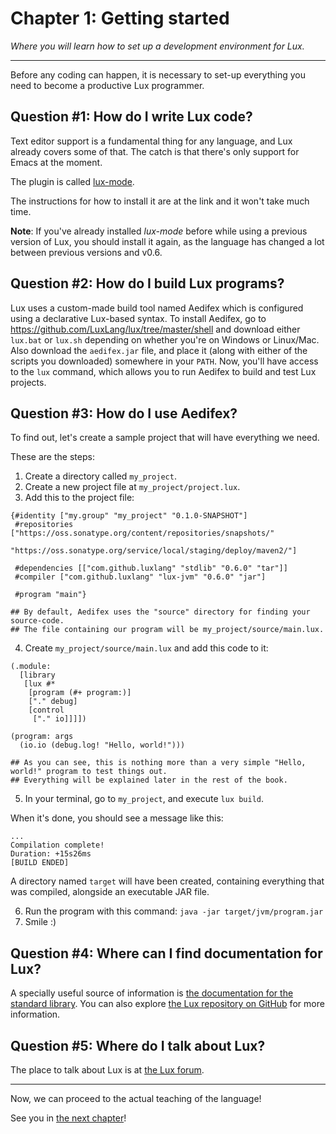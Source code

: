 # Chapter 1: Getting started

_Where you will learn how to set up a development environment for Lux._

---

Before any coding can happen, it is necessary to set-up everything you need to become a productive Lux programmer.

## Question #1: How do I write Lux code?

Text editor support is a fundamental thing for any language, and Lux already covers some of that.
The catch is that there's only support for Emacs at the moment.

The plugin is called [lux-mode](https://github.com/LuxLang/lux/tree/master/lux-mode).

The instructions for how to install it are at the link and it won't take much time.

**Note**: If you've already installed _lux-mode_ before while using a previous version of Lux, you should install it again, as the language has changed a lot between previous versions and v0.6.

## Question #2: How do I build Lux programs?

Lux uses a custom-made build tool named Aedifex which is configured using a declarative Lux-based syntax.
To install Aedifex, go to https://github.com/LuxLang/lux/tree/master/shell and download either `lux.bat` or `lux.sh` depending on whether you're on Windows or Linux/Mac.
Also download the `aedifex.jar` file, and place it (along with either of the scripts you downloaded) somewhere in your `PATH`.
Now, you'll have access to the `lux` command, which allows you to run Aedifex to build and test Lux projects.

## Question #3: How do I use Aedifex?

To find out, let's create a sample project that will have everything we need.

These are the steps:

1. Create a directory called `my_project`.
2. Create a new project file at `my_project/project.lux`.
3. Add this to the project file:

```
{#identity ["my.group" "my_project" "0.1.0-SNAPSHOT"]
 #repositories ["https://oss.sonatype.org/content/repositories/snapshots/"
                "https://oss.sonatype.org/service/local/staging/deploy/maven2/"]
 
 #dependencies [["com.github.luxlang" "stdlib" "0.6.0" "tar"]]
 #compiler ["com.github.luxlang" "lux-jvm" "0.6.0" "jar"]

 #program "main"}

## By default, Aedifex uses the "source" directory for finding your source-code.
## The file containing our program will be my_project/source/main.lux.

```

4. Create `my_project/source/main.lux` and add this code to it:

```
(.module:
  [library
   [lux #*
    [program (#+ program:)]
    ["." debug]
    [control
     ["." io]]]])

(program: args
  (io.io (debug.log! "Hello, world!")))

## As you can see, this is nothing more than a very simple "Hello, world!" program to test things out.
## Everything will be explained later in the rest of the book.
```

5. In your terminal, go to `my_project`, and execute `lux build`.

When it's done, you should see a message like this:

```
...
Compilation complete!
Duration: +15s26ms
[BUILD ENDED]
```

A directory named `target` will have been created, containing everything that was compiled, alongside an executable JAR file.

6. Run the program with this command: `java -jar target/jvm/program.jar`
7. Smile :)

## Question #4: Where can I find documentation for Lux?

A specially useful source of information is [the documentation for the standard library](https://luxlang.github.io/lux/).
You can also explore [the Lux repository on GitHub](https://github.com/LuxLang/lux) for more information.

## Question #5: Where do I talk about Lux?

The place to talk about Lux is at [the Lux forum](http://luxlang.freeforums.net/).

---

Now, we can proceed to the actual teaching of the language!

See you in [the next chapter](chapter_2.md)!

